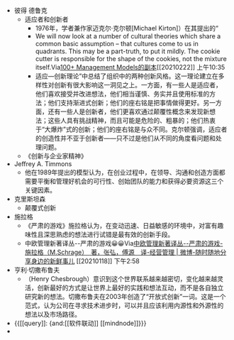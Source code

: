 - 彼得 德鲁克
    - 适应者和创新者
        - 1976年，学者兼作家迈克尔·克尔顿[Michael Kirton]）在其提出的“
        - We will now look at a number of cultural theories which share a common basic assumption – that cultures come to us in quadrants. This may be a part-truth, to put it mildly. The cookie cutter is responsible for the shape of the cookies, not the mixture itself.Via[100+ Management Models的副本](marginnote3app://note/9606611E-7019-409F-8785-DC27E9AD7AFF)[[20210222]] 上午10:35
        - 适应—创新理论”中总结了组织中的两种创新风格。这一理论建立在多样性对创新有很大影响这一洞见之上。一方面，有一些人是适应者，他们喜欢接受并改进想法，他们相当谨慎、务实并且使­用标准的方法；他们支持渐进式创新；他们的座右铭是把事情做得更好。另一方面，还有一些人是创新者，他们更喜欢通过颠覆性概念来发现新想法；这些人具有挑战精神，而且可能是危险的、粗暴的；他们热衷于“大爆炸”式的创新；他们的座右铭是与众不同。克尔顿强调，适应者的创造性并不亚于创新者——只不过是他们从不同的角度看问题和处理问题。
    - 《创新与企业家精神》
- Jeffrey A. Timmons
    - 他在1989年提出的模型认为，在创业过程中，在领导、沟通和创造方面都需要平衡和管理好机会的可行性、创始团队的能力和获得必要资源这三个关键因素。
- 克里斯坦森
    - 颠覆式创新
- 施拉格
    - 《严肃的游戏》施拉格认为，在变动迅速、日益敏感的环境中，对富有趣味性且深思熟虑的想法进行试错是最有效的创新手段。
    - 中欧管理新著译丛--严肃的游戏😀😀Via[中欧管理新著译丛--严肃的游戏-施拉格（M.Schrage）　著，张弘，傅源　译-经营管理 | 微博-随时随地分享身边的新鲜事儿](https://weibo.com/p/100202read7130563?pids=Pl_Core_Pt6Rank__18&cfs=300&Pl_Core_Pt6Rank__18_filter=3&sudaref=www.google.com) [[20210118]] 下午2:58
- 亨利·切撒布鲁夫
    - （Henry Chesbrough）意识到这个世界联系越来越密切，变化越来越灵活，创新最好的方式是让世界上最好的实践和想法互动，而不是各自独立研究新的想法。切撒布鲁夫在2003年创造了“开放式创新”一词。这是一个范式，认为公司在寻求技术进步时，可以并且应该利用内源性和外源性的想法以及市场路径。
- {{[[query]]: {and:[[软件联动]] [[mindnode]]}}}
- 
